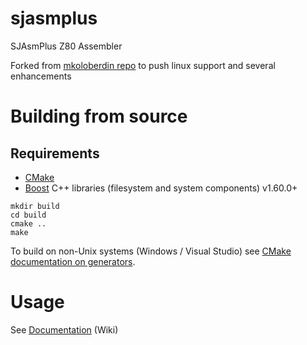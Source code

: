 # sjasmplus
SJAsmPlus Z80 Assembler

Forked from [mkoloberdin repo](https://github.com/mkoloberdin/sjasmplus) to push linux support and several enhancements


# Building from source
## Requirements
- [CMake](https://cmake.org/)
- [Boost](https://www.boost.org/) C++ libraries (filesystem and system components) v1.60.0+
```
mkdir build
cd build
cmake ..
make
```
 To build on non-Unix systems (Windows / Visual Studio) see [CMake documentation on generators](https://cmake.org/cmake/help/latest/manual/cmake-generators.7.html).



# Usage

See [Documentation](https://github.com/mkoloberdin/sjasmplus/wiki) (Wiki)
